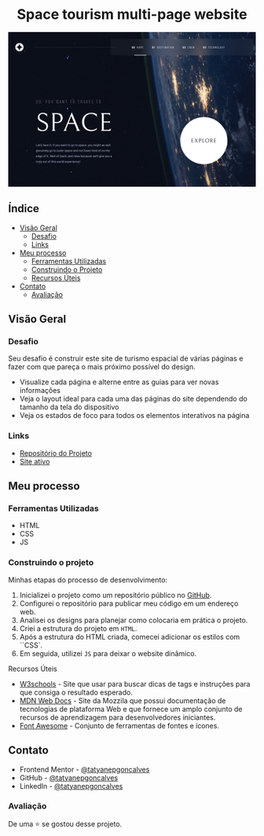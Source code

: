 <h1 align='center'>Space tourism multi-page website </h1>
<img src='./assets/Desktop-Home.jpg'>

## Índice

- [Visão Geral](#Geral)
  - [Desafio](#Desafio)
  - [Links](#links)
- [Meu processo](#meu-processo)
  - [Ferramentas Utilizadas](#Ferramentas-Utilizadas)
  - [Construindo o Projeto](#construindo-o-projeto)
  - [Recursos Úteis](#recursos-úteis)
- [Contato](#contato)
    - [Avaliação](#avaliação)


## Visão Geral
### Desafio
Seu desafio é construir este site de turismo espacial de várias páginas e fazer com que pareça o mais próximo possível do design.

- Visualize cada página e alterne entre as guias para ver novas informações
- Veja o layout ideal para cada uma das páginas do site dependendo do tamanho da tela do dispositivo
- Veja os estados de foco para todos os elementos interativos na página


### Links 
- [Repositório do Projeto](https://github.com/tatyanepgoncalves/Website-Space/tree/main)
- [Site ativo]()

## Meu processo
### Ferramentas Utilizadas
- HTML
- CSS
- JS

### Construindo o projeto
Minhas etapas do processo de desenvolvimento:

1. Inicializei o projeto como um repositório público no [GitHub](https://github.com/).
2. Configurei o repositório para publicar meu código em um endereço web.
3. Analisei os designs para planejar como colocaria em prática o projeto.
4. Criei a estrutura do projeto em `HTML`.
5. Após a estrutura do HTML criada, comecei adicionar os estilos com ``CSS`.
6. Em seguida, utilizei `JS` para deixar o website dinâmico.

Recursos Úteis

- [W3schools](https://www.w3schools.com/) - Site que usar para buscar dicas de tags e instruções para que consiga o resultado esperado. 
- [MDN Web Docs](https://developer.mozilla.org/pt-BR/) - Site da Mozzila que possui documentação de tecnologias de plataforma Web e que fornece um amplo conjunto de recursos de aprendizagem para desenvolvedores iniciantes. 
- [Font Awesome](https://fontawesome.com/) - Conjunto de ferramentas de fontes e ícones.



## Contato


- Frontend Mentor - [@tatyanepgoncalves](https://www.frontendmentor.io/profile/tatyanepgoncalves)
- GitHub - [@tatyanepgoncalves](https://github.com/tatyanepgoncalves)
- LinkedIn - [@tatyanepgoncalves](https://www.linkedin.com/in/tatyanegoncalves/)

### Avaliação
De uma ⭐ se gostou desse projeto. 